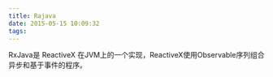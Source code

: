 ```yaml
---
title: Rajava
date: 2015-05-15 10:09:32
tags:
---
```


RxJava是 ReactiveX 在JVM上的一个实现，ReactiveX使用Observable序列组合异步和基于事件的程序。

